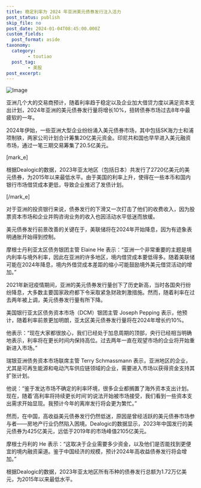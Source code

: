 ```yaml
---
title: 稳定利率为 2024 年亚洲美元债券发行注入活力
post_status: publish
skip_file: no
post_date: 2024-01-04T08:45:00.000Z
custom_fields: 
  post_format: aside
taxonomy:
  category:
        - toutiao
  post_tag:
        - 美股
post_excerpt: 
---
```

![Image](https://images.unsplash.com/photo-1492571350019-22de08371fd3?ixlib=rb-4.0.3&q=85&fm=jpg&crop=entropy&cs=srgb)

亚洲几个大的交易商预计，随着利率趋于稳定以及企业加大借贷力度以满足资本支出计划，2024年亚洲的美元债券发行量将增长10%，扭转债券市场过去8年中最疲软的一年。

2024年伊始，一些亚洲大型企业纷纷涌入美元债券市场，其中包括SK海力士和浦项制铁，两家公司计划合计筹集20亿美元资金。印尼共和国也早早进入美元融资市场，通过一笔三期交易筹集了20.5亿美元。

[mark_e]

根据Dealogic的数据，2023年亚太地区（包括日本）共发行了2720亿美元的美元债券，为2015年以来最低水平。由于美国的利率上升，使得在一些本币和国内银行市场借贷成本更低，导致企业推迟了发债计划。

[/mark_e]

对于亚洲的投资银行来说，债券发行的下滑又一次打击了他们的收费收入，因为股票资本市场和企业并购咨询业务的收入也因活动水平低迷而放缓。

美元债券发行前景改善的关键在于，美联储将在2024年开始降息，因为有迹象表明通胀开始得到控制。

摩根士丹利亚太区债务银团主管 Elaine He 表示：“亚洲一个非常重要的主题是境内利率与境外利率，因此在亚洲的许多地区，境内借贷成本要低得多。随着美联储可能在2024年降息，境内外借贷成本差距的缩小可能鼓励境外美元借贷活动的增加。”

2021年新冠疫情期间，亚洲的美元债券发行量创下了历史新高，当时各国央行纷纷降息，大多数主要国家政府都下令采取紧急财政刺激措施。然而，随着利率在过去两年被上调，美元债券发行量有所下降。

美国银行亚太区债务资本市场（DCM）银团主管 Joseph Pepping 表示，他预计，随着利率前景更加明朗，亚太区美元债券发行量将在2024年增长约10%。

他表示：“现在大家都很放心，我们已经处于加息周期的顶部，央行已经相当明确地表示，利率将在更长时间内保持高位。过去两年一直在观望市场的企业将开始重新进入市场。”

瑞银亚洲债务资本市场联席主管 Terry Schmassmann 表示，亚洲地区的企业，尤其是可再生能源和电动汽车供应链领域的企业，需要进入市场以获得资金支持其扩张计划。

他说：“鉴于发达市场不确定的利率环境，很多企业都搁置了海外资本支出计划。现在，随着‘高利率将持续更长时间’的说法开始被市场接受，我们看到一些资本支出需求开始显现。我预计今年的离岸发行将会更为繁忙。”

然而，在中国，高收益美元债券发行仍然低迷，原因是曾经活跃的美元债券市场参与者——房地产行业仍然陷入困境。Dealogic的数据显示，2023年中国发行的美元债券为425亿美元，远低于2019年的市场峰值2105亿美元。

摩根士丹利的 He 表示：“这取决于企业需要多少资金，以及他们是否能找到更便宜的境内融资渠道。鉴于中国经济的规模，预计2024年高收益债券发行将会增加。”

根据Dealogic的数据，2023年亚太地区所有币种的债券发行总额为1.72万亿美元，为2015年以来最低水平。